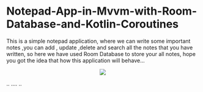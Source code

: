 # Notepad-App-in-Mvvm-with-Room-Database-and-Kotlin-Coroutines

This is a simple notepad application, where we can write some important notes ,you can add , update ,delete and search all the notes that you have written, so here we have used Room Database to store your all notes, hope you got the idea that how this application will behave... 

<p align="center">
<img src="app/src/main/res/drawable/Screenshot 2020-08-10 at 11.29.00 PM.png"/>
</p>

..
....
..
